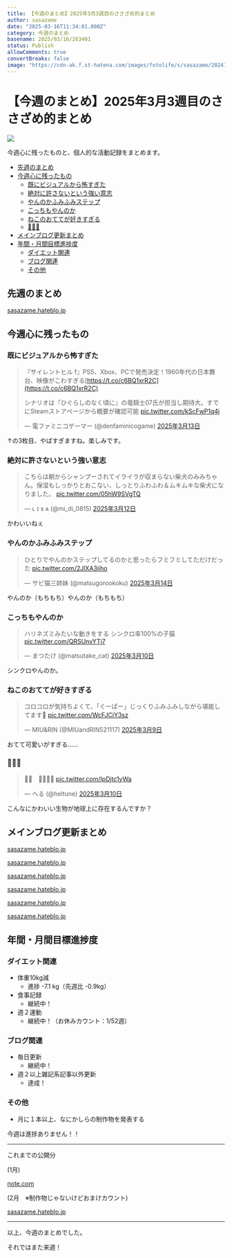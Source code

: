 ```yaml
---
title: 【今週のまとめ】2025年3月3週目のささざめ的まとめ
author: sasazame
date: "2025-03-16T11:34:01.000Z"
category: 今週のまとめ
basename: 2025/03/16/203401
status: Publish
allowComments: true
convertBreaks: false
image: "https://cdn-ak.f.st-hatena.com/images/fotolife/s/sasazame/20241121/20241121212706.png"
---
```

# 【今週のまとめ】2025年3月3週目のささざめ的まとめ

![](https://cdn-ak.f.st-hatena.com/images/fotolife/s/sasazame/20241121/20241121212706.png)

今週心に残ったものと、個人的な活動記録をまとめます。

<!-- Extended Body -->

-   [先週のまとめ](#先週のまとめ)
-   [今週心に残ったもの](#今週心に残ったもの)
    -   [既にビジュアルから怖すぎた](#既にビジュアルから怖すぎた)
    -   [絶対に許さないという強い意志](#絶対に許さないという強い意志)
    -   [やんのかふみふみステップ](#やんのかふみふみステップ)
    -   [こっちもやんのか](#こっちもやんのか)
    -   [ねこのおててが好きすぎる](#ねこのおててが好きすぎる)
    -   [🙌🙌🙌](#)
-   [メインブログ更新まとめ](#メインブログ更新まとめ)
-   [年間・月間目標進捗度](#年間月間目標進捗度)
    -   [ダイエット関連](#ダイエット関連)
    -   [ブログ関連](#ブログ関連)
    -   [その他](#その他)

## 先週のまとめ

[sasazame.hateblo.jp](https://sasazame.hateblo.jp/entry/2025/03/09/215822)

## 今週心に残ったもの

### 既にビジュアルから怖すぎた

> 『サイレントヒル f』PS5、Xbox、PCで発売決定！1960年代の日本舞台、映像がこわすぎる[https://t.co/c6BQ1xrR2C](https://t.co/c6BQ1xrR2C)  
>   
> シナリオは『ひぐらしのなく頃に』の竜騎士07氏が担当し期待大。すでにSteamストアページから概要が確認可能 [pic.twitter.com/kScFwP1q4j](https://t.co/kScFwP1q4j)
> 
> — 電ファミニコゲーマー (@denfaminicogame) [2025年3月13日](https://twitter.com/denfaminicogame/status/1900310902458699986?ref_src=twsrc%5Etfw)

↑の3枚目、やばすぎますね。楽しみです。

### 絶対に許さないという強い意志

> こちらは朝からシャンプーされてイライラが収まらない柴犬のみみちゃん。保湿もしっかりとおこない、しっとりふわふわ＆ムキムキな柴犬になりました。 [pic.twitter.com/05hW9SVgTQ](https://t.co/05hW9SVgTQ)
> 
> — ʟ ɪ s ᴀ (@mi\_di\_0815) [2025年3月12日](https://twitter.com/mi_di_0815/status/1899965212947865878?ref_src=twsrc%5Etfw)

かわいいねぇ

### やんのかふみふみステップ

> ひとりでやんのかステップしてるのかと思ったらフミフミしてただけだった [pic.twitter.com/2JlXA3jiho](https://t.co/2JlXA3jiho)
> 
> — サビ猫三姉妹 (@matsugorookoku) [2025年3月14日](https://twitter.com/matsugorookoku/status/1900353700083925392?ref_src=twsrc%5Etfw)

やんのか（もちもち）やんのか（もちもち）

### こっちもやんのか

> ハリネズミみたいな動きをする シンクロ率100%の子猫 [pic.twitter.com/QRSUnvYTj7](https://t.co/QRSUnvYTj7)
> 
> — まつたけ (@matsutake\_cat) [2025年3月10日](https://twitter.com/matsutake_cat/status/1899086733654003912?ref_src=twsrc%5Etfw)

シンクロやんのか。

### ねこのおててが好きすぎる

> コロコロが気持ちよくて、「ぐーぱー」じっくりふみふみしながら堪能してます🫧 [pic.twitter.com/WcFJCiY3sz](https://t.co/WcFJCiY3sz)
> 
> — MIU&RIN (@MIUandRIN521117) [2025年3月9日](https://twitter.com/MIUandRIN521117/status/1898683390536352218?ref_src=twsrc%5Etfw)

おてて可愛いがすぎる……

### 🙌🙌🙌

> 👏🐱　🐰🐰🐰🐰 [pic.twitter.com/IpDjtc1yWa](https://t.co/IpDjtc1yWa)
> 
> — へる (@heltune) [2025年3月10日](https://twitter.com/heltune/status/1899061745232314808?ref_src=twsrc%5Etfw)

こんなにかわいい生物が地球上に存在するんですか？

## メインブログ更新まとめ

[sasazame.hateblo.jp](https://sasazame.hateblo.jp/entry/2025/03/10/204423)

[sasazame.hateblo.jp](https://sasazame.hateblo.jp/entry/2025/03/11/210805)

[sasazame.hateblo.jp](https://sasazame.hateblo.jp/entry/2025/03/12/224212)

[sasazame.hateblo.jp](https://sasazame.hateblo.jp/entry/2025/03/13/215632)

[sasazame.hateblo.jp](https://sasazame.hateblo.jp/entry/2025/03/14/232908)

[sasazame.hateblo.jp](https://sasazame.hateblo.jp/entry/2025/03/15/232914)

  

## 年間・月間目標進捗度

### ダイエット関連

-   体重10kg減
    -   進捗 -7.1 kg（先週比 -0.9kg）
-   食事記録
    -   継続中！
-   週２運動
    -   継続中！（お休みカウント：1/52週）

### ブログ関連

-   毎日更新
    -   継続中！
-   週２以上雑記系記事以外更新
    -   達成！

### その他

-   月に１本以上、なにかしらの制作物を発表する

今週は進捗ありません！！

* * *

これまでの公開分

(1月)

[note.com](https://note.com/sasazame/n/n9521dd5c5cb8)

(2月　※制作物じゃないけどおまけカウント)

[sasazame.hateblo.jp](https://sasazame.hateblo.jp/entry/2025/02/24/141222)

* * *

以上、今週のまとめでした。

それではまた来週！